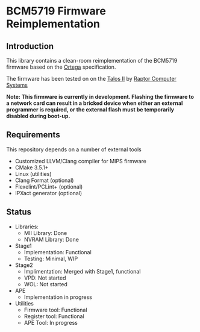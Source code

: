 # BCM5719 Firmware Reimplementation

## Introduction
This library contains a clean-room reimplementation of the BCM5719 firmware based on the [Ortega](https://github.com/hlandau/ortega/blob/master/rtg-spec.md) specification.

The firmware has been tested on on the [Talos II](https://wiki.raptorcs.com/wiki/Talos_II) by [Raptor Computer Systems](https://www.raptorcs.com/)

**Note: This firmware is currently in development. Flashing the firmware to a network card can result in a bricked device when either an external programmer is required, or the external flash must be temporarily disabled during boot-up.**

## Requirements
This repository depends on a number of external tools
- Customized LLVM/Clang compiler for MIPS firmware
- CMake 3.5.1+
- Linux (utilities)
- Clang Format (optional)
- Flexelint/PCLint+ (optional)
- IPXact generator (optional)

## Status
  - Libraries:
    - MII Library: Done
    - NVRAM Library: Done   
  - Stage1
    - Implementation: Functional
    - Testing: Minimal, WIP
  - Stage2
    - Implimentation: Merged with Stage1, functional
    - VPD: Not started
    - WOL: Not started
  - APE
    - Implementation in progress
  - Utilities
    - Firmware tool: Functional
    - Register tool: Functional
    - APE Tool: In progress